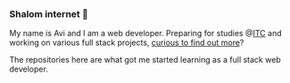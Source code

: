 ### Shalom internet 👋
My name is Avi and I am a web developer. Preparing for studies @[ITC](https://www.itc.tech/ "ISRAEL TECH CHALLENGE") and working on various full stack projects, [curious to find out more](https://inspiringsource.github.io/ "Link 💬")?

The repositories here are what got me started learning as a full stack web developer.

<!--
**inspiringsource/inspiringsource** is a ✨ _special_ ✨ repository because its `README.md` (this file) appears on your GitHub profile.

Here are some ideas to get you started:

- 🔭 I’m currently working on ...
- 🌱 I’m currently learning ...
- 👯 I’m looking to collaborate on ...
- 🤔 I’m looking for help with ...
- 💬 Ask me about ...
- 📫 How to reach me: ...
- 😄 Pronouns: ...
- ⚡ Fun fact: ...
-->
